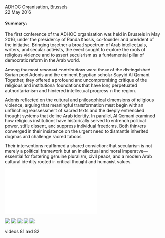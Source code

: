 <h4></h4>


ADHOC Organisation, Brussels 
<br>
22 May 2016


<h4>Summary:</h4>	

The first conference of the ADHOC organisation was held in Brussels in May 2016, under the presidency of Randa Kassis, co-founder and president of the initiative. Bringing together a broad spectrum of Arab intellectuals, writers, and secular activists, the event sought to explore the roots of religious violence and to assert secularism as a fundamental pillar of democratic reform in the Arab world.

Among the most resonant contributions were those of the distinguished Syrian poet Adonis and the eminent Egyptian scholar Sayyid Al Qemani. Together, they offered a profound and uncompromising critique of the religious and institutional foundations that have long perpetuated authoritarianism and hindered intellectual progress in the region.

Adonis reflected on the cultural and philosophical dimensions of religious violence, arguing that meaningful transformation must begin with an unflinching reassessment of sacred texts and the deeply entrenched thought systems that define Arab identity. In parallel, Al Qemani examined how religious institutions have historically served to entrench political power, stifle dissent, and suppress individual freedoms. Both thinkers converged in their insistence on the urgent need to dismantle inherited dogmas and challenge sacred taboos.

Their interventions reaffirmed a shared conviction: that secularism is not merely a political framework but an intellectual and moral imperative—essential for fostering genuine pluralism, civil peace, and a modern Arab cultural identity rooted in critical thought and humanist values.

![](75.pdf)

![](76.JPG)
![](77.jpeg)
![](78.jpeg)
![](79.jpeg)
![](80.JPG)

videos 81 and 82
<p></p>
